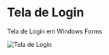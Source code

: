 # Tela de Login
Tela de Login em Windows Forms

![Tela de Login](https://github.com/josefabiodev/teladelogin/blob/main/telalogin?raw=true)
